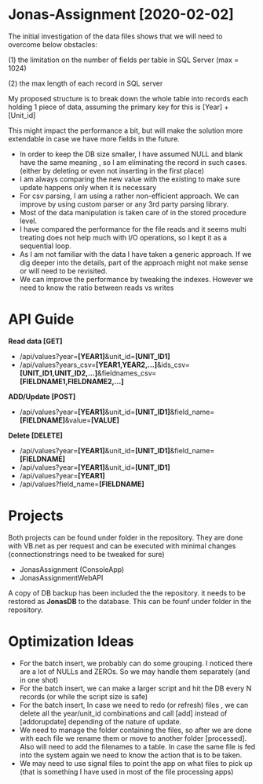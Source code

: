 # Jonas-Assignment [2020-02-02]

The initial investigation of the data files shows that we will need to overcome below obstacles:

(1) the limitation on the number of fields per table in SQL Server (max = 1024)

(2) the max length of each record in SQL server  

 
My proposed structure is to break down the whole table into records each holding 1 piece of data, assuming the primary key for this is [Year] + [Unit_id]

This might impact the performance a bit, but will make the solution more extendable in case we have more fields in the future.


* In order to keep the DB size smaller, I have assumed NULL and blank have the same meaning , so I am eliminating the record in such cases. (either by deleting or even not inserting in the first place)
* I am always comparing the new value with the existing to make sure update happens only when it is necessary
* For csv parsing, I am using a rather non-efficient approach. We can improve by using custom parser or any 3rd party parsing library.
* Most of the data manipulation is taken care of in the stored procedure level.
* I have compared the performance for the file reads and it seems multi treating does not help much with I/O  operations, so I kept it as a sequential loop.
* As I am not familiar with the data I have taken a generic approach. If we dig deeper into the details, part of the approach might not make sense or will need to be revisited.
* We can improve the performance by tweaking the indexes. However we need to know the ratio between reads vs writes

# API Guide 

**Read data [GET]**

* /api/values?year=**[YEAR1]**&unit_id=**[UNIT_ID1]**
* /api/values?years_csv=**[YEAR1,YEAR2,...]**&ids_csv=**[UNIT_ID1,UNIT_ID2,...]**&fieldnames_csv=**[FIELDNAME1,FIELDNAME2,...]**

**ADD/Update  [POST]**

* /api/values?year=**[YEAR1]**&unit_id=**[UNIT_ID1]**&field_name=**[FIELDNAME]**&value=**[VALUE]**

**Delete  [DELETE]**

* /api/values?year=**[YEAR1]**&unit_id=**[UNIT_ID1]**&field_name=**[FIELDNAME]**
* /api/values?year=**[YEAR1]**&unit_id=**[UNIT_ID1]**
* /api/values?year=**[YEAR1]**
* /api/values?field_name=**[FIELDNAME]**

# Projects 

Both projects can be found under <APP> folder in the repository. They are done with VB.net as per request and can be executed with minimal changes
(connectionstrings need to be tweaked for sure)

* JonasAssignment (ConsoleApp) 
* JonasAssignmentWebAPI

A copy of DB backup has been included the the repository. it needs to be restored as **JonasDB** to the database. This can be founf under <DB> folder in the repository. 

# Optimization Ideas
  * For the batch insert, we probably can do some grouping. I noticed there are a lot of NULLs and ZEROs. So we may handle them separately (and in one shot) 
  * For the batch insert, we can make a larger script and hit the DB every N records (or while the script size is safe)
  * For the batch insert, In case we need to redo (or refresh) files , we can delete all the year/unit_id combinations and call [add] instead of [addorupdate] depending of the nature of update.
  * We need to manage the folder containing the files, so after we are done with each file we rename them or move to another folder [processed]. Also will need to add the filenames to a table. In case the same file is fed into the system again we need to know the action that is to be taken.
  * We may need to use signal files to point the app on what files to pick up (that is something I have used in most of the file processing apps)

 



